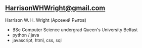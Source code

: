 ## HarrisonWHWright@gmail.com
Harrison W. H. Wright (Арсений Рытов)
- BSc Computer Science undergrad Queen's University Belfast
- python / java
- javascript, html, css, sql
